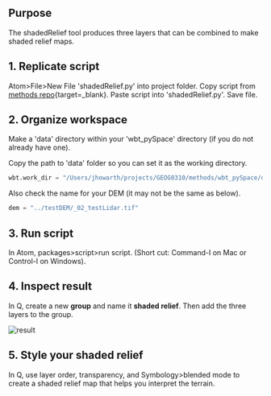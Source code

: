 ## Purpose  

The shadedRelief tool produces three layers that can be combined to make shaded relief maps.  

## 1. Replicate script  

Atom>File>New File 'shadedRelief.py' into project folder. Copy script from [methods repo](https://github.com/GEOG0310/methods/tree/master/wbt_pySpace){target=_blank}. Paste script into 'shadedRelief.py'. Save file.    

## 2. Organize workspace     

Make a 'data' directory within your 'wbt_pySpace' directory (if you do not already have one).

Copy the path to 'data' folder so you can set it as the working directory.  

```python
wbt.work_dir = "/Users/jhowarth/projects/GEOG0310/methods/wbt_pySpace/data"
```

Also check the name for your DEM (it may not be the same as below).

```python
dem = "../testDEM/_02_testLidar.tif"
```  

## 3. Run  script  

In Atom, packages>script>run script. (Short cut: Command-I on Mac or Control-I on Windows).  

## 4. Inspect result  

In Q, create a new **group** and name it **shaded relief**. Then add the three layers to the group.  

![result](../images/wbt_shadedRelief/result.png)

## 5. Style your shaded relief  

In Q, use layer order, transparency, and Symbology>blended mode to create a shaded relief map that helps you interpret the terrain.  
